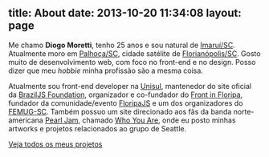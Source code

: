 title: About
date: 2013-10-20 11:34:08
layout: page
---

Me chamo **Diogo Moretti**, tenho 25 anos e sou natural de  [Imaruí/SC](http://pt.wikipedia.org/wiki/Imaruí). Atualmente moro em [Palhoça/SC](http://pt.wikipedia.org/wiki/Palhoça), cidade satélite de [Florianópolis/SC](http://pt.wikipedia.org/wiki/Florianópolis). Gosto muito de desenvolvimento web, com foco no front-end e no design. Posso dizer que meu *hobbie* minha profissão são a mesma coisa.

Atualmente sou front-end developer na [Unisul](http://www.unisul.br), mantenedor do site oficial da [BrazilJS Foundation](http://braziljs.org), organizador e co-fundador do [Front in Floripa](http://frontinfloripa.com.br), fundador da comunidade/evento [FloripaJS](http://floripajs.org) e um dos organizadores do [FEMUG-SC](http://fem.ug/sc). Também possuo um site direcionado aos fãs da banda norte-americana [Pearl Jam](http://pearljam.com), chamado [Who You Are](http://www.whoyouare.com.br), onde eu posto minhas artworks e projetos relacionados ao grupo de Seattle.

<a href="/projects" class="btn">Veja todos os meus projetos</a>